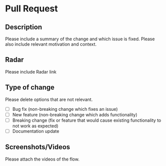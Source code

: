 # Pull Request

## Description

Please include a summary of the change and which issue is fixed. Please also include relevant motivation and context.

## Radar

Please include Radar link

## Type of change

Please delete options that are not relevant.

- [ ] Bug fix (non-breaking change which fixes an issue)
- [ ] New feature (non-breaking change which adds functionality)
- [ ] Breaking change (fix or feature that would cause existing functionality to not work as expected)
- [ ] Documentation update

## Screenshots/Videos

Please attach the videos of the flow. 
